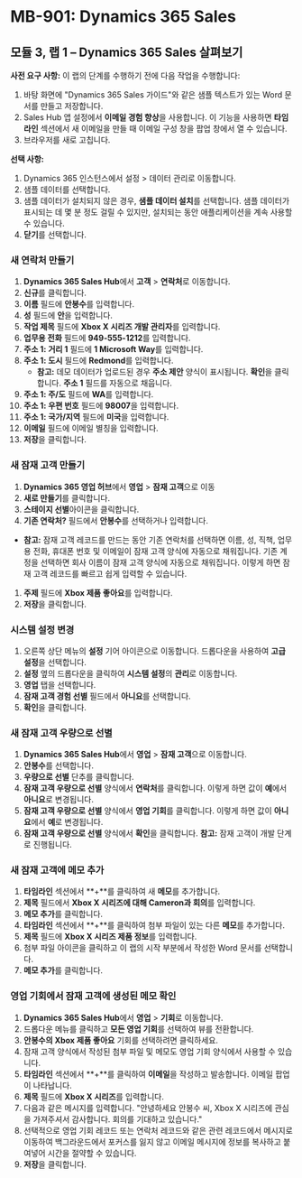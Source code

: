 ﻿---
lab:
    title: '랩 01: Dynamics 365 Sales 살펴보기'
    module: '모듈 03: Dynamics 365 Sales 소개'
---

# MB-901: Dynamics 365 Sales
## 모듈 3, 랩 1 – Dynamics 365 Sales 살펴보기

**사전 요구 사항:** 이 랩의 단계를 수행하기 전에 다음 작업을 수행합니다:

1. 바탕 화면에 "Dynamics 365 Sales 가이드"와 같은 샘플 텍스트가 있는 Word 문서를 만들고 저장합니다.
1. Sales Hub 앱 설정에서 **이메일 경험 향상**을 사용합니다. 이 기능을 사용하면 **타임라인** 섹션에서 새 이메일을 만들 때 이메일 구성 창을 팝업 창에서 열 수 있습니다.
1. 브라우저를 새로 고칩니다.

**선택 사항:**
 
1. Dynamics 365 인스턴스에서 설정 > 데이터 관리로 이동합니다.
1. 샘플 데이터를 선택합니다.
1. 샘플 데이터가 설치되지 않은 경우, **샘플 데이터 설치**를 선택합니다. 샘플 데이터가 표시되는 데 몇 분 정도 걸릴 수 있지만, 설치되는 동안 애플리케이션을 계속 사용할 수 있습니다.
1. **닫기**를 선택합니다.

### 새 연락처 만들기

1. **Dynamics 365 Sales Hub**에서 **고객** > **연락처**로 이동합니다.
1. **신규**를 클릭합니다.
1. **이름** 필드에 **안봉수**를 입력합니다.
1. **성** 필드에 **안**을 입력합니다.
1. **작업 제목** 필드에 **Xbox X 시리즈 개발 관리자**를 입력합니다.
1. **업무용 전화** 필드에 **949-555-1212**를 입력합니다.
1. **주소 1: 거리 1** 필드에 **1 Microsoft Way**를 입력합니다.
1. **주소 1: 도시** 필드에 **Redmond**를 입력합니다.
    - **참고:** 데모 데이터가 업로드된 경우 **주소 제안** 양식이 표시됩니다. **확인**을 클릭합니다. **주소 1** 필드를 자동으로 채웁니다. 
1. **주소 1: 주/도** 필드에 **WA**를 입력합니다.
1. **주소 1: 우편 번호** 필드에 **98007**을 입력합니다.
1. **주소 1: 국가/지역** 필드에 **미국**을 입력합니다.
1. **이메일** 필드에 이메일 별칭을 입력합니다.
1. **저장**을 클릭합니다.

### 새 잠재 고객 만들기

1. **Dynamics 365 영업 허브**에서 **영업** > **잠재 고객**으로 이동
1.  **새로 만들기**를 클릭합니다.
1. **스테이지 선별**아이콘을 클릭합니다.
1. **기존 연락처?**  필드에서 **안봉수**를 선택하거나 입력합니다.
- **참고:** 잠재 고객 레코드를 만드는 동안 기존 연락처를 선택하면 이름, 성, 직책, 업무용 전화, 휴대폰 번호 및 이메일이 잠재 고객 양식에 자동으로 채워집니다. 기존 계정을 선택하면 회사 이름이 잠재 고객 양식에 자동으로 채워집니다. 이렇게 하면 잠재 고객 레코드를 빠르고 쉽게 입력할 수 있습니다.
1. **주제** 필드에 **Xbox 제품 좋아요**를 입력합니다.
1. **저장**을 클릭합니다.

### 시스템 설정 변경

1. 오른쪽 상단 메뉴의 **설정** 기어 아이콘으로 이동합니다. 드롭다운을 사용하여 **고급 설정**을 선택합니다.
1. **설정** 옆의 드롭다운을 클릭하여 **시스템 설정**의 **관리**로 이동합니다.
1. **영업** 탭을 선택합니다.
1. **잠재 고객 경험 선별** 필드에서 **아니요**를 선택합니다.
1. **확인**을 클릭합니다.

### 새 잠재 고객 우량으로 선별

1. **Dynamics 365 Sales Hub**에서 **영업** > **잠재 고객**으로 이동합니다.
1. **안봉수**를 선택합니다.
1. **우량으로 선별** 단추를 클릭합니다.
1. **잠재 고객 우량으로 선별** 양식에서 **연락처**를 클릭합니다. 이렇게 하면 값이 **예**에서 **아니요**로 변경됩니다.
1. **잠재 고객 우량으로 선별** 양식에서 **영업 기회**를 클릭합니다. 이렇게 하면 값이 **아니요**에서 **예**로 변경됩니다.
1. **잠재 고객 우량으로 선별** 양식에서 **확인**을 클릭합니다. 
**참고:** 잠재 고객이 개발 단계로 진행됩니다.

### 새 잠재 고객에 메모 추가

1. **타임라인** 섹션에서 **+**를 클릭하여 새 **메모**를 추가합니다.
1. **제목** 필드에서 **Xbox X 시리즈에 대해 Cameron과 회의**를 입력합니다.
1. **메모 추가**를 클릭합니다.
1. **타임라인** 섹션에서 **+**를 클릭하여 첨부 파일이 있는 다른 **메모**를 추가합니다.
1. **제목** 필드에 **Xbox X 시리즈 제품 정보**를 입력합니다.
1. 첨부 파일 아이콘을 클릭하고 이 랩의 시작 부분에서 작성한 Word 문서를 선택합니다.
1. **메모 추가**를 클릭합니다.

### 영업 기회에서 잠재 고객에 생성된 메모 확인

1. **Dynamics 365 Sales Hub**에서 **영업** > **기회**로 이동합니다.
1. 드롭다운 메뉴를 클릭하고 **모든 영업 기회**를 선택하여 뷰를 전환합니다.
1. **안봉수의 Xbox 제품 좋아요** 기회를 선택하려면 클릭하세요.
1. 잠재 고객 양식에서 작성된 첨부 파일 및 메모도 영업 기회 양식에서 사용할 수 있습니다. 
1. **타임라인** 섹션에서 **+**를 클릭하여 **이메일**을 작성하고 발송합니다. 이메일 팝업이 나타납니다.
1. **제목** 필드에 **Xbox X 시리즈**를 입력합니다.
1. 다음과 같은 메시지를 입력합니다. "안녕하세요 안봉수 씨, Xbox X 시리즈에 관심을 가져주셔서 감사합니다. 회의를 기대하고 있습니다." 
1. 선택적으로 영업 기회 레코드 또는 연락처 레코드와 같은 관련 레코드에서 메시지로 이동하여 백그라운드에서 포커스를 잃지 않고 이메일 메시지에 정보를 복사하고 붙여넣어 시간을 절약할 수 있습니다.
1. **저장**을 클릭합니다.





